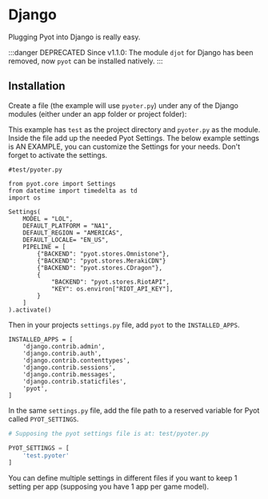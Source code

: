 # Django

Plugging Pyot into Django is really easy.

:::danger DEPRECATED
Since v1.1.0: The module `djot` for Django has been removed, now `pyot` can be installed natively.
:::

## Installation

Create a file (the example will use `pyoter.py`) under any of the Django modules (either under an app folder or project folder):

This example has `test` as the project directory and `pyoter.py` as the module. Inside the file add up the needed Pyot Settings. The below example settings is AN EXAMPLE, you can customize the Settings for your needs. Don't forget to activate the settings.

```python{11}
#test/pyoter.py

from pyot.core import Settings
from datetime import timedelta as td
import os

Settings(
    MODEL = "LOL",
    DEFAULT_PLATFORM = "NA1",
    DEFAULT_REGION = "AMERICAS",
    DEFAULT_LOCALE= "EN_US",
    PIPELINE = [
        {"BACKEND": "pyot.stores.Omnistone"},
        {"BACKEND": "pyot.stores.MerakiCDN"}
        {"BACKEND": "pyot.stores.CDragon"},
        {
            "BACKEND": "pyot.stores.RiotAPI",
            "KEY": os.environ["RIOT_API_KEY"],
        }
    ]
).activate()
```
Then in your projects `settings.py` file, add `pyot` to the `INSTALLED_APPS`.
```python{8}
INSTALLED_APPS = [
    'django.contrib.admin',
    'django.contrib.auth',
    'django.contrib.contenttypes',
    'django.contrib.sessions',
    'django.contrib.messages',
    'django.contrib.staticfiles',
    'pyot',
]
```
In the same `settings.py` file, add the file path to a reserved variable for Pyot called `PYOT_SETTINGS`.
```python
# Supposing the pyot settings file is at: test/pyoter.py

PYOT_SETTINGS = [
    'test.pyoter'
]
```
You can define multiple settings in different files if you want to keep 1 setting per app (supposing you have 1 app per game model).
